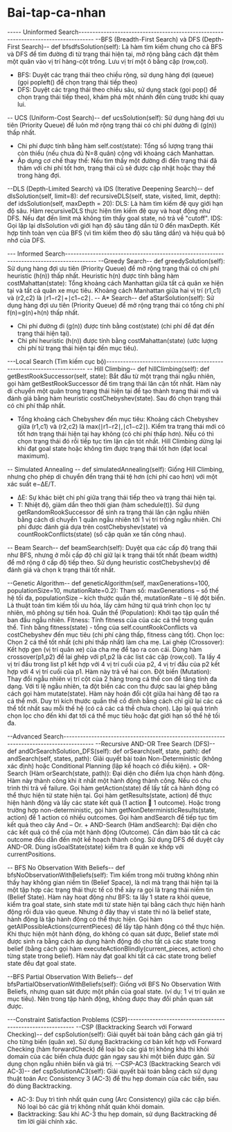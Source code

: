 # Bai-tap-ca-nhan
----- Uninformed Search-----------------------------------------------------------------------------------
--BFS (Breadth-First Search) và DFS (Depth-First Search)--
def bfsdfsSolution(self):
Là hàm tìm kiếm chung cho cả BFS và DFS để tìm đường đi từ trạng thái hiện tại, mở rộng bằng cách đặt thêm một quân vào vị trí hàng-cột trống. Lưu vị trí một ô bằng cặp (row,col).
+ BFS: Duyệt các trạng thái theo chiều rộng, sử dụng hàng đợi (queue) (gọi popleft() để chọn trạng thái tiếp theo)
+ DFS: Duyệt các trạng thái theo chiều sâu, sử dụng stack (gọi pop() để chọn trạng thái tiếp theo), khám phá một nhánh đến cùng trước khi quay lui.

-- UCS (Uniform-Cost Search)--
def ucsSolution(self):
Sử dụng hàng đợi ưu tiên (Priority Queue) để luôn mở rộng trạng thái có chi phí đường đi (g(n)) thấp nhất.
+ Chi phí được tính bằng hàm self.cost(state): Tổng số lượng trạng thái còn thiếu (nếu chưa đủ N=8 quân) cộng với khoảng cách Manhattan.
+ Áp dụng cơ chế thay thế: Nếu tìm thấy một đường đi đến trạng thái đã thăm với chi phí tốt hơn, trạng thái cũ sẽ được cập nhật hoặc thay thế trong hàng đợi.

--DLS (Depth-Limited Search) và IDS (Iterative Deepening Search)--
def dlsSolution(self, limit=8):
def recursiveDLS(self, state, visited, limit, depth):
def idsSolution(self, maxDepth = 20):
DLS: Là hàm tìm kiếm đệ quy giới hạn độ sâu. Hàm recursiveDLS thực hiện tìm kiếm đệ quy và hoạt động như DFS. Nếu đạt đến limit mà không tìm thấy goal state, nó trả về "cutoff".
IDS: Gọi lặp lại dlsSolution với giới hạn độ sâu tăng dần từ 0 đến maxDepth. Kết hợp tính toàn vẹn của BFS (vì tìm kiếm theo độ sâu tăng dần) và hiệu quả bộ nhớ của DFS.

--- Informed Search-----------------------------------------------------------------------------------------
--Greedy Search--
def greedySolution(self):
Sử dụng hàng đợi ưu tiên (Priority Queue) để mở rộng trạng thái có chi phí heuristic (h(n)) thấp nhất. Heuristic h(n) được tính bằng hàm costMahattan(state): Tổng khoảng cách Manhattan giữa tất cả quân xe hiện tại và tất cả quân xe mục tiêu. Khoảng cách Manhattan giữa hai vị trí (r1,c1) và (r2,c2) là ∣r1−r2∣+∣c1−c2∣.
-- A* Search--
def aStarSolution(self):
Sử dụng hàng đợi ưu tiên (Priority Queue) để mở rộng trạng thái có tổng chi phí f(n)=g(n)+h(n) thấp nhất.
+ Chi phí đường đi (g(n)) được tính bằng cost(state) (chi phí để đạt đến trạng thái hiện tại).
+ Chi phí heuristic (h(n)) được tính bằng costMahattan(state) (ước lượng chi phí từ trạng thái hiện tại đến mục tiêu).

---Local Search (Tìm kiếm cục bộ)----------------------------------------------------------------------
-- Hill Climbing--
def hillClimbing(self):
def getBestRookSuccessor(self, state):
Bắt đầu từ một trạng thái ngẫu nhiên, gọi hàm getBestRookSuccessor để tìm trạng thái lân cận tốt nhất. Hàm này di chuyển một quân trong trạng thái hiện tại để tạo thành trạng thái mới và đánh giá bằng hàm heuristic costChebyshev(state). Sau đó chọn trạng thái có chi phí thấp nhất.
+ Tổng khoảng cách Chebyshev đến mục tiêu: Khoảng cách Chebyshev giữa (r1,c1) và (r2,c2) là max(∣r1−r2∣,∣c1−c2∣).
Kiểm tra trạng thái mới có tốt hơn trạng thái hiện tại hay không (có chi phí thấp hơn). Nếu có thì chọn trạng thái đó rồi tiếp tục tìm lận cận tót nhất. Hill Climbing dừng lại khi đạt goal state hoặc không tìm được trạng thái tốt hơn (đạt local maximum).

-- Simulated Annealing --
def simulatedAnnealing(self):
Giống Hill Climbing, nhưng cho phép di chuyển đến trạng thái tệ hơn (chi phí cao hơn) với một xác suất e−ΔE/T.
+ ΔE: Sự khác biệt chi phí giữa trạng thái tiếp theo và trạng thái hiện tại.
+ T: Nhiệt độ, giảm dần theo thời gian (hàm schedule(t)).
Sử dụng getRandomRookSuccessor để sinh ra trạng thái lân cận ngẫu nhiên bằng cách di chuyển 1 quân ngẫu nhiên tới 1 vị trí trống ngẫu nhiên.
Chi phí được đánh giá dựa trên costChebyshev(state) và countRookConflicts(state) (số cặp quân xe tấn công nhau).

-- Beam Search--
def beamSearch(self):
Duyệt qua các cấp độ trạng thái như BFS, nhưng ở mỗi cấp độ chỉ giữ lại k trạng thái tốt nhất (beam width) để mở rộng ở cấp độ tiếp theo. Sử dụng heuristic costChebyshev(x) để đánh giá và chọn k trạng thái tốt nhất.

--Genetic Algorithm--
def geneticAlgorithm(self, maxGenerations=100, 
populationSize=10, mutationRate=0.2):
Tham số: maxGenerations – số thế hệ tối đa, populationSize – kích thước quần thể, mutationRate – tỉ lệ đột biến. 
Là thuật toán tìm kiếm tối ưu hóa, lấy cảm hứng từ quá trình chọn lọc tự nhiên, mô phỏng sự tiến hoá.
Quần thể (Population): Khởi tạo tập quần thể ban đầu ngẫu nhiên.
Fitness: Tính fitness của của các cá thể trong quần thể. Tính bằng fitness(state) - tổng của self.countRookConflicts và costChebyshev đến mục tiêu (chi phí càng thấp, fitness càng tốt).
Chọn lọc: Chọn 2 cá thể tốt nhất (chi phí thấp nhất) làm cha mẹ.
Lai ghép (Crossover): Kết hợp gen (vị trí quân xe) của cha mẹ để tạo ra con cái. Dùng hàm crossover(p1,p2) để lai ghép với p1,p2 là các list các cặp (row,col). Ta lấy 4 vị trí đầu trong list p1 kết hợp với 4 vị trí cuối của p2, 4 vị trí đầu của p2 kết hợp với 4 vị trí cuối của p1. Hàm này trả về hai con. 
Đột biến (Mutation): Thay đổi ngẫu nhiên vị trí cột của 2 hàng trong cá thể con để tăng tính đa dạng. Với tỉ lệ ngẫu nhiên, ta đột biến các con thu được sau lai ghép bằng cách gọi hàm mutate(state). Hàm này hoán đổi cột giữa hai hàng để tạo ra cá thể mới.
Duy trì kích thước quần thể cố định bằng cách chỉ giữ lại các cá thể tốt nhất sau mỗi thế hệ (có cả các cá thể chưa chọn). Lặp lại quá trình chọn lọc cho đến khi đạt tới cá thể mục tiêu hoặc đạt giới hạn số thế hệ tối đa.

--Advanced Search-----------------------------------------------------------------------------------------
--Recursive AND-OR Tree Search (DFS)--
def andOrSearchSolution_DFS(self):
def orSearch(self, state, path):
def andSearch(self, states, path):
Giải quyết bài toán Non-Deterministic (không xác định) hoặc Conditional Planning (lập kế hoạch có điều kiện).
	+ OR-Search (Hàm orSearch(state, path)): Đại diện cho điểm lựa chọn hành động. Hàm này thành công khi ít nhất một hành động thành công. Nếu có chu trình thì trả về failure.  Gọi hàm getAction(state) để lấy tất cả hành động có thể thực hiện từ state hiện tại. Gọi hàm getResults(state, action) để thực hiện hành động và lấy các state kết quả (1 action  1 outcome). Hoặc trong trường hợp non-deterministic, gọi hàm getNonDeterministicResults(state, action) để 1 action có nhiều outcomes. Gọi hàm andSearch để tiếp tục tìm kết quả theo cây And – Or.
    + AND-Search (Hàm andSearch): Đại diện cho các kết quả có thể của một hành động (Outcome). Cần đảm bảo tất cả các outcome đều dẫn đến một kế hoạch thành công.
Sử dụng DFS để duyệt cây AND-OR.
Dùng isGoalState(state) kiểm tra 8 quân xe khớp với currentPositions.


-- BFS No Observation With Beliefs--
def bfsNoObservationWithBeliefs(self):
Tìm kiếm trong môi trường không nhìn thấy hay không gian niềm tin (Belief Space), là nơi mà trạng thái hiện tại là một tập hợp các trạng thái thực tế có thể xảy ra gọi là trạng thái niềm tin (Belief State). Hàm này hoạt động như BFS: ta lấy 1 state ra khỏi queue, kiểm tra goal state, sinh state mới từ state hiện tại bằng cách thực hiện hành động  rồi đưa vào queue. Nhưng ở đây thay vì state thì nó là belief state, hành động là tập hành động có thể thực hiện. Gọi hàm getAllPossibleActions(currentPieces) để lấy tập hành động có thể thực hiện. Khi thực hiện một hành động, do không có quan sát được, Belief state mới được sinh ra bằng cách áp dụng hành động đó cho tất cả các state trong belief (bằng cách gọi hàm executeActionBlindly(current_pieces, action) cho từng state trong belief). Hàm này đạt goal khi tất cả các state trong belief state đều đạt goal state.

--BFS Partial Observation With Beliefs--
def bfsPartialObservationWithBeliefs(self):
Giống với BFS No Observation With Beliefs, nhưng quan sát được một phần của goal state. (ví dụ: 1 vị trí quân xe mục tiêu). Nên trong tập hành động, không được thay đổi phần quan sát được. 



---Constraint Satisfaction Problems (CSP)-----------------------------------------------------------
--CSP (Backtracking Search với Forward Checking)--
def cspSolution(self):
Giải quyết bài toán bằng cách gán giá trị cho từng biến (quân xe).
Sử dụng Backtracking cơ bản kết hợp với Forward Checking (hàm forwardCheck) để loại bỏ các giá trị không khả thi khỏi domain của các biến chưa được gán ngay sau khi một biến được gán.
Sử dụng chọn ngẫu nhiên biến và giá trị.
--CSP-AC3 (Backtracking Search với AC-3)--
def cspSolutionAC3(self):
Giải quyết bài toán bằng cách sử dụng thuật toán Arc Consistency 3 (AC-3) để thu hẹp domain của các biến, sau đó dùng Backtracking.
+ AC-3: Duy trì tính nhất quán cung (Arc Consistency) giữa các cặp biến. Nó loại bỏ các giá trị không nhất quán khỏi domain.
+ Backtracking: Sau khi AC-3 thu hẹp domain, sử dụng Backtracking để tìm lời giải chính xác. 

